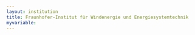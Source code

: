 ```yaml
---
layout: institution
title: Fraunhofer-Institut für Windenergie und Energiesystemtechnik
myvariable: 
---
```


